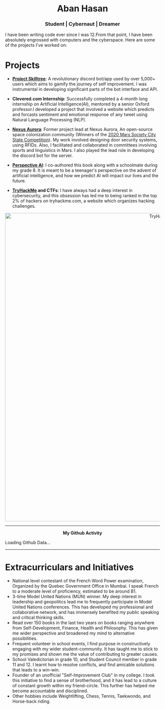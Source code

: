 ---
---
<h1 align="center">Aban Hasan</h1>

<h3 align="center"> Student | Cybernaut | Dreamer</h3>


I have been writing code ever since I was 12.From that point, I have been absolutely engrossed with computers and the cyberspace. Here are some of the projects I've worked on: 
# Projects
- **[Project Skilltree](https://www.projectskilltree.com/)**:  A revolutionary discord bot/app used by over 5,000+ users which aims to gamify the journey of self improvement. I was instrumental in developing significant parts of the bot interface and API.

- **Clevered.com Internship**: Successfully completed a 4-month long internship on Artificial Intelligence(AI), mentored by a senior Oxford professor.I developed a project that involved a website which predicts and forcasts sentiment and emotional response of any tweet using Natural Language Processing (NLP).

- **[Nexus Aurora](https://nexusaurora.org/)**: Former project lead at Nexus Aurora, An open-source space colonization community (Winners of the [2020 Mars Society City State Competition](https://www.marssociety.org/news/2020/10/23/top-5-winners-of-mars-city-state-design-competition-announced/)). My work involved designing door security systems, using RFIDs. Also, I facilitated and collaborated in committees involving sports and linguistics in Mars. I also played the lead role in developing the discord bot for the server.

- **[Perspective AI](https://www.amazon.com/Perspective-Artificial-Intelligence-Aban-Hasan/dp/1678985988)**: I co-authored this book along with a schoolmate during my grade 8. It is meant to be a teenager's perspective on the advent of artificial intelligence, and how we predict AI will impact our lives and the future.

- **[TryHackMe](https://tryhackme.com/p/thewildofficial) and CTFs**: I have always had a deep interest in cybersecurity, and this obsession has led me to being ranked in the top 2% of hackers on tryhackme.com, a website which organizes hacking challenges.

<p align="center">
  <a href="https://tryhackme.com/p/thewildofficial"><img src="https://www.linkpicture.com/q/tryhackme.png" alt="TryHackMe" width="1000" /></a>
</p>
<hr>
<p align="center" ><b> My Github Activity </b></p>
<script
  src="https://cdn.rawgit.com/IonicaBizau/github-calendar/gh-pages/dist/github-calendar.min.js"
>
</script>

<link
  rel="stylesheet"
  href="https://cdn.rawgit.com/IonicaBizau/github-calendar/gh-pages/dist/github-calendar.css"
/>

<div class="calendar">
    Loading Github Data...
</div>

<script>
    new GitHubCalendar(".calendar", "thewildofficial", { responsive: true });
</script>
<hr>



<h1> Extracurriculars and Initiatives </h1>

<ul>
  <li>National level contestant of the French Word Power examination, Organized by the Quebec Government Office in Mumbai. I speak French to a moderate level of proficiency, estimated to be around B1.</li>
  <li>3-time Model United Nations (MUN) winner. My deep interest in leadership and geopolitics lead me to frequently participate in Model United Nations conferences. This has developed my professional and collaborative network, and has immensely benefited my public speaking and critical thinking skills.</li>
  <li>Read over 150 books in the last two years on books ranging anywhere from Self-Development, Finance, Health and Philosophy. This has given me wider perspective and broadened my mind to alternative possibilities.</li>
  <li>Frequent volunteer in school events, I find purpose in constructively engaging with my wider student-community. It has taught me to stick to my promises and shown me the value of contributing to greater causes.</li>
  <li>School Valedictorian in grade 10, and Student Council member in grade 11 and 12. I learnt how to resolve conflicts, and find amicable solutions that leads to a win-win.</li>
  <li>Founder of an unofficial "Self-Improvement Club" in my college. I took this initiative to find a sense of brotherhood, and it has lead to a culture of constant growth within my friend-circle. This further has helped me become accountable and disciplined.</li>
  <li>Other hobbies include Weightlifting, Chess, Tennis, Taekwondo, and Horse-back riding.</li>
</ul>
<!---

# Extracurriculars and Initiatives

I am a firm believer that every person must be the leader of their own mind.I have an affinity for leadership roles because I have a deep desire to see meaningful improvements in myself, in people around me and society as a whole:



* This is precisely why I ran for Student council in grade 12. Through being a council member, I organised school events, contributed to associations/clubs, and served as a collaborator between students and staff. 
* I have attended plenty of Model United Nations contests and public speaking workshops, where I have learnt the importance of interpersonal skills.
* My desire for finding a circle of individuals on self-improvement led me to join the online community of a popular youtuber known as [Hamza](https://www.youtube.com/c/Hamza97/videos). In this community I have actively participated and have given lectures on topics like Social Skills, Debating and Reading. For my contributions, I have been recognized and nominated as the moderator of the discord server.
* In this community, I found a persisting pain point of people in general, who perceived that although they are working to improve themselves, it was challenging to track their habits and monitor their progress. This lead me to collaborate with members of the community in creating [project skill tree](https://www.projectskilltree.com/).
* Skill Tree is a discord bot interface (and future app) aimed to "gamify" and chart one’s self improvement journey. It is currently used by over 5000 unique users, and charts habits like Journalling, Meditation and Weightlifting. I worked extensively on the front-end and API of this Interface. Working on this project taught me a lot about teamwork, User Experience, Deadlines and Marketing.
* OpenAI GPT-3 Official Beta tester, I was among the first to use GPT-3 Technology, with special approval from the OpenAI CEO.
* My earliest venture was when I, as a 14 year old during class 8 where along with my two other classmates found a company, where we organised discussions and participated in our cities tech competitions. I learnt a lot about business stratagies and a taste of what it means to be a CEO/Founder.


<p align="center">Top 2% of TryHackMe Hackers, with over X points!</p>


<p align="center">Github Contribution Heatmap</p>


<style type="text/css">table{
border : 1px solid #000000;
} </style>
<table id="activity-table" class="summaryTable " summary="" style="border : 1px solid #000000;">
    <thead>
        <tr>
           <th scope="col" style="width: 10em;">Start Date</th>
            <th scope="col" style="width: 10em;">To Date</th>
            <th scope="col" style="width: 17em;">Activity</th>
            <th scope="col" style="width: 15em;">Employer</th>
        </tr>
    </thead>
    <tbody>
        <tr class="row-even">
            <td style="width: 10em;">2022-09</td>
            <td style="width: 10em;">2022-09</td>
            <td style="width: 17em;">DataScience 101 Certified</td>
            <td style="width: 15em;">IBM</td>
        </tr>
        <tr class="row-odd">
            <td style="width: 10em;">2022-09</td>
            <td style="width: 10em;">2022-09</td>
            <td style="width: 17em;">French Word Power A2.1</td>
            <td style="width: 15em;">Bereau Du Quebec, Mumbai</td>
        </tr>
        <tr class="row-even">
            <td style="width: 10em;">2022-09</td>
            <td style="width: 10em;">2022-10</td>
            <td style="width: 17em;">MUN - Special Mention</td>
            <td style="width: 15em;">Harvard Student Agencies</td>
        </tr>
        <tr class="row-odd">
            <td style="width: 10em;">2022-06</td>
            <td style="width: 10em;">2022-09</td>
            <td style="width: 17em;">AI - Internship</td>
            <td style="width: 15em;">clevered.com</td>
        </tr>
        <tr class="row-even">
            <td style="width: 10em;">2022-04</td>
            <td style="width: 10em;">Present</td>
            <td style="width: 17em;">Student Council-Class Rep</td>
            <td style="width: 15em;">St Aloysius PU College</td>
        </tr>
        <tr class="row-odd">
            <td style="width: 10em;">2021-11</td>
            <td style="width: 10em;">2021-11</td>
            <td style="width: 17em;">Hard Sell contest winner</td>
            <td style="width: 15em;">St Aloysius PU College</td>
        </tr>
        <tr class="row-even">
            <td style="width: 10em;">2021-09</td>
            <td style="width: 10em;">2021-09</td>
            <td style="width: 17em;">SAPMUN 2021 Winner</td>
            <td style="width: 15em;">St Aloysius PU College</td>
        </tr>
        <tr class="row-odd">
            <td style="width: 10em;">2021-05</td>
            <td style="width: 10em;">2021-05</td>
            <td style="width: 17em;">Quiz Winner</td>
            <td style="width: 15em;">St Aloysius PU College</td>
        </tr>
        <tr class="row-even">
            <td style="width: 10em;">2020-11</td>
            <td style="width: 10em;">2020-11</td>
            <td style="width: 17em;">Debate Workshop</td>
            <td style="width: 15em;">Debate Mate</td>
        </tr>
        <tr class="row-odd">
            <td style="width: 10em;">2020-08</td>
            <td style="width: 10em;">2020-08</td>
            <td style="width: 17em;">French-A1 Certified</td>
            <td style="width: 15em;">Busuu</td>
        </tr>
        <tr class="row-even">
            <td style="width: 10em;">2020-04</td>
            <td style="width: 10em;">2021-03</td>
            <td style="width: 17em;">Computer Club Secretary</td>
            <td style="width: 15em;">St Aloysius PU College</td>
        </tr>
        <tr class="row-odd">
            <td style="width: 10em;">2020-01</td>
            <td style="width: 10em;">Present</td>
            <td style="width: 17em;">Lead Developer</td>
            <td style="width: 15em;">projec­tskilltree.com</td>
        </tr>
        <tr class="row-even">
            <td style="width: 10em;">2019-11</td>
            <td style="width: 10em;">2019-11</td>
            <td style="width: 17em;">SAPMUN 2019 Participant</td>
            <td style="width: 15em;">St Aloysius PU College</td>
        </tr>
        <tr class="row-odd">
            <td style="width: 10em;">2019-11</td>
            <td style="width: 10em;">2020-06</td>
            <td style="width: 17em;">Project Lead</td>
            <td style="width: 15em;">Nexus Aurora</td>
        </tr>
        <tr class="row-even">
            <td style="width: 10em;">2019-11</td>
            <td style="width: 10em;">2019-11</td>
            <td style="width: 17em;">Science Expo Participant</td>
            <td style="width: 15em;">Vikaas College</td>
        </tr>
        <tr class="row-odd">
            <td style="width: 10em;">2019-09</td>
            <td style="width: 10em;">2019-12</td>
            <td style="width: 17em;">Book Author</td>
            <td style="width: 15em;">BookTitle: Perspective AI</td>
        </tr>
        <tr class="row-even">
            <td style="width: 10em;">2019-06</td>
            <td style="width: 10em;">2020-04</td>
            <td style="width: 17em;">Class Valedi­ctorian</td>
            <td style="width: 15em;">St Theresa's School</td>
        </tr>
        <tr class="row-odd">
            <td style="width: 10em;">2018-02</td>
            <td style="width: 10em;">2018-02</td>
            <td style="width: 17em;">National Champion</td>
            <td style="width: 15em;">Conquest IQ Olympiad</td>
        </tr>
        <tr class="row-even">
            <td style="width: 10em;">2017-09</td>
            <td style="width: 10em;">2018-06</td>
            <td style="width: 17em;">District Winner</td>
            <td style="width: 15em;">Wiz National Spell Bee</td>
        </tr>
    </tbody>
</table>

---> 

